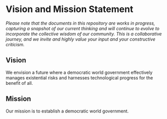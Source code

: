 # Vision and Mission Statement

*Please note that the documents in this repository are works in progress, capturing a snapshot of our current thinking and will continue to evolve to incorporate the collective wisdom of our community. This is a collaborative journey, and we invite and highly value your input and your constructive criticism.*

## Vision
We envision a future where a democratic world government effectively manages existential risks and harnesses technological progress for the benefit of all.

## Mission
Our mission is to establish a democratic world government.
